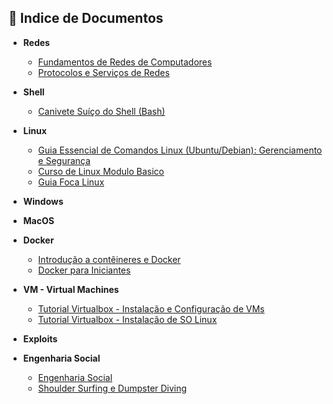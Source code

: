 ## 📂 Indice de Documentos


- **Redes**
  * [Fundamentos de Redes de Computadores](https://mediacdns3.ulife.com.br/PAT/Upload/1777748/4088998/images/2a37d90ae9a05ae253846e4599ff2d81.pdf)
  * [Protocolos e Serviços de Redes](https://redeetec.mec.gov.br/images/stories/pdf/eixo_infor_comun/tec_inf/081112_protserv_redes.pdf)

- **Shell**
  - [Canivete Suíço do Shell (Bash)](https://aurelio.net/shell/canivete/)

- **Linux**
  * [Guia Essencial de Comandos Linux (Ubuntu/Debian): Gerenciamento e Segurança](./Comandos_linux.md)
  * [Curso de Linux Modulo Basico](https://www.linux.ime.usp.br/~albasalo/Apostila/apostila.pdf)
  * [Guia Foca Linux](https://www.guiafoca.org/)

- **Windows**

- **MacOS**

- **Docker**
  - [Introdução a contêineres e Docker](https://learn.microsoft.com/pt-br/dotnet/architecture/microservices/container-docker-introduction/)
  - [Docker para Iniciantes](https://docker-curriculum.com/)

- **VM - Virtual Machines**
  - [Tutorial Virtualbox - Instalação e Configuração de VMs](https://docente.ifrn.edu.br/thiagodutra/disciplinas/materiais/instalacao-e-configuracao-de-servidores-tii/Tutorial%20-%20VirtualBox%20-VM.pdf)
  - [Tutorial Virtualbox - Instalação de SO Linux](https://docentes.ifrn.edu.br/thiagodutra/disciplinas/materiais/instalacao-e-configuracao-de-servidores-tii/Tutorial%20-%20VirtualBox%20-SO%20Linux.pdf)

- **Exploits**

- **Engenharia Social**
  - [Engenharia Social](./engenharia_social.md)
  - [Shoulder Surfing e Dumpster Diving](./shoulder_surfing_e_dumpster_diving.md)
